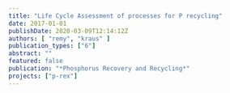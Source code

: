 ```yaml
---
title: "Life Cycle Assessment of processes for P recycling"
date: 2017-01-01
publishDate: 2020-03-09T12:14:12Z
authors: [ "remy", "kraus" ]
publication_types: ["6"]
abstract: ""
featured: false
publication: "*Phosphorus Recovery and Recycling*"
projects: ["p-rex"]
---
```


